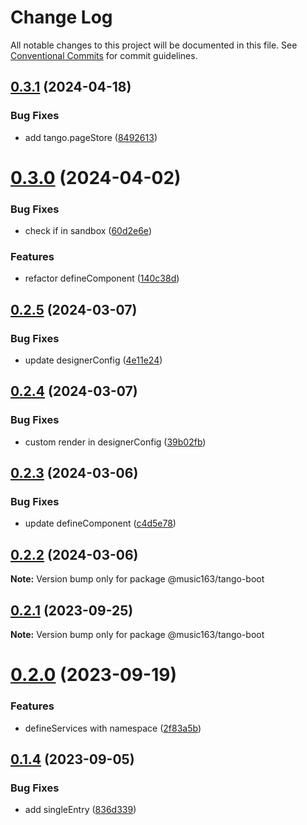 # Change Log

All notable changes to this project will be documented in this file.
See [Conventional Commits](https://conventionalcommits.org) for commit guidelines.

## [0.3.1](https://github.com/music163/tango-boot/compare/@music163/tango-boot@0.3.0...@music163/tango-boot@0.3.1) (2024-04-18)


### Bug Fixes

* add tango.pageStore ([8492613](https://github.com/music163/tango-boot/commit/8492613aecd998cf9fb597f23b0980bde125263d))





# [0.3.0](https://github.com/music163/tango-boot/compare/@music163/tango-boot@0.2.5...@music163/tango-boot@0.3.0) (2024-04-02)


### Bug Fixes

* check if in sandbox ([60d2e6e](https://github.com/music163/tango-boot/commit/60d2e6ea413915859defbf25169c8433cc296c60))


### Features

* refactor defineComponent ([140c38d](https://github.com/music163/tango-boot/commit/140c38d0e961fae35dafb2f9fbfcd3265db61120))





## [0.2.5](https://github.com/music163/tango-boot/compare/@music163/tango-boot@0.2.4...@music163/tango-boot@0.2.5) (2024-03-07)


### Bug Fixes

* update designerConfig ([4e11e24](https://github.com/music163/tango-boot/commit/4e11e24756550b33f64c80a3d05409ab4db6e5ce))





## [0.2.4](https://github.com/music163/tango-boot/compare/@music163/tango-boot@0.2.3...@music163/tango-boot@0.2.4) (2024-03-07)


### Bug Fixes

* custom render in designerConfig ([39b02fb](https://github.com/music163/tango-boot/commit/39b02fb6f680351efef2182fe1a8c26103a7b649))





## [0.2.3](https://github.com/music163/tango-boot/compare/@music163/tango-boot@0.2.2...@music163/tango-boot@0.2.3) (2024-03-06)


### Bug Fixes

* update defineComponent ([c4d5e78](https://github.com/music163/tango-boot/commit/c4d5e780f33b9030ae134124baccca3f0381333a))





## [0.2.2](https://github.com/music163/tango-boot/compare/@music163/tango-boot@0.2.1...@music163/tango-boot@0.2.2) (2024-03-06)

**Note:** Version bump only for package @music163/tango-boot





## [0.2.1](https://github.com/music163/tango-boot/compare/@music163/tango-boot@0.2.0...@music163/tango-boot@0.2.1) (2023-09-25)

**Note:** Version bump only for package @music163/tango-boot





# [0.2.0](https://github.com/music163/tango-boot/compare/@music163/tango-boot@0.1.4...@music163/tango-boot@0.2.0) (2023-09-19)


### Features

* defineServices with namespace ([2f83a5b](https://github.com/music163/tango-boot/commit/2f83a5bc8223bcf6d723f758089d6ea5a59a2c8c))





## [0.1.4](https://github.com/music163/tango-boot/compare/@music163/tango-boot@0.1.3...@music163/tango-boot@0.1.4) (2023-09-05)


### Bug Fixes

* add singleEntry ([836d339](https://github.com/music163/tango-boot/commit/836d3398689a1396cf392ade20a6347cc16580d3))
